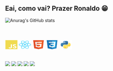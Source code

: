 ## Eai, como vai? Prazer Ronaldo 😁

![Anurag's GitHub stats](https://github-readme-stats.vercel.app/api?username=RoSobralDev&theme=)

#

  <div style="display: inline_block"><br>
  <img align="center" alt="Rodev-Js" height="30" width="40" src="https://raw.githubusercontent.com/devicons/devicon/master/icons/javascript/javascript-plain.svg">
  <img align="center" alt="Rodev-React" height="30" width="40" src="https://raw.githubusercontent.com/devicons/devicon/master/icons/react/react-original.svg">
  <img align="center" alt="Rodev-HTML" height="30" width="40" src="https://raw.githubusercontent.com/devicons/devicon/master/icons/html5/html5-original.svg">
  <img align="center" alt="Rodev-CSS" height="30" width="40" src="https://raw.githubusercontent.com/devicons/devicon/master/icons/css3/css3-original.svg">
  <img align="center" alt="Rodev-Python" height="30" width="40" src="https://raw.githubusercontent.com/devicons/devicon/master/icons/python/python-original.svg">
</div>

#
 
<div> 
  <a href="https://www.instagram.com/ro_sobral7" target="_blank"><img src="https://img.shields.io/badge/-Instagram-%23E4405F?style=for-the-badge&logo=instagram&logoColor=white" target="_blank"></a>
 	<a href="https://www.twitch.tv/rozin" target="_blank"><img src="https://img.shields.io/badge/Twitch-9146FF?style=for-the-badge&logo=twitch&logoColor=white" target="_blank"></a>
  <a href = "mailto:ronaldosobral2002@gmail.com><img src="https://img.shields.io/badge/-Gmail-%23333?style=for-the-badge&logo=gmail&logoColor=white" target="_blank"></a>
  <a href="https://www.linkedin.com/in/ronaldo-sobral-360b43233" target="_blank"><img src="https://img.shields.io/badge/-LinkedIn-%230077B5?style=for-the-badge&logo=linkedin&logoColor=white" target="_blank"></a>
   <a href = "mailto:ronaldosobral2002@gmail.com"><img src="https://img.shields.io/badge/-Gmail-%23333?style=for-the-badge&logo=gmail&logoColor=white" target="_blank"></a>
<a href="https://open.spotify.com/user/ronaldosoball" target="_blank">
  <img src="https://img.shields.io/badge/Spotify-1DB954?style=for-the-badge&logo=spotify&logoColor=white" target="_blank">
  
</div>
